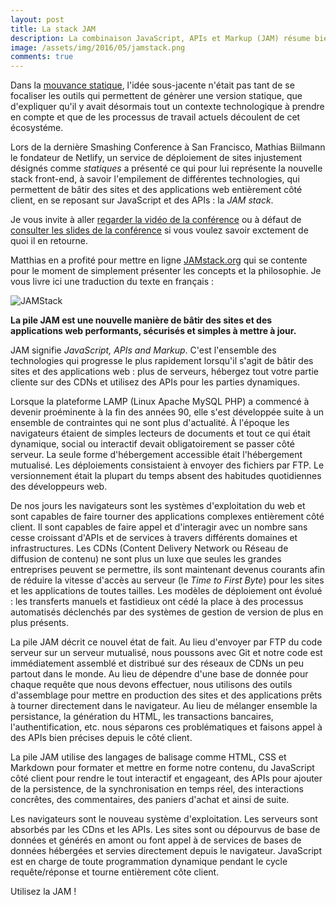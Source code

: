 ```yaml
---
layout: post
title: La stack JAM
description: La combinaison JavaScript, APIs et Markup (JAM) résume bien la plateforme technologique web moderne en plein essor.
image: /assets/img/2016/05/jamstack.png
comments: true
---
```


Dans la [mouvance statique](/2016/03/08/les-gestionnaires-de-contenu-statique/), l'idée sous-jacente n'était pas tant de se focaliser les outils qui permettent de génèrer une version statique, que d'expliquer qu'il y avait désormais tout un contexte technologique à prendre en compte et que de les processus de travail actuels découlent de cet écosystéme.

Lors de la dernière Smashing Conference à San Francisco, Mathias Biilmann
le fondateur de Netlify, un service de déploiement de sites injustement désignés comme *statiques* a présenté ce qui pour lui représente la nouvelle stack front-end, à savoir l'empilement de différentes technologies, qui permettent de bâtir des sites et des applications web entièrement côté client, en se reposant sur JavaScript et des APIs : la *JAM stack*.

<!-- excerpt -->

Je vous invite à aller  [regarder la vidéo de la conférence](https://vimeo.com/163522126) ou à défaut de [consulter les slides de la conférence](https://speakerdeck.com/biilmann/the-jam-stack) si vous voulez savoir exctement de quoi il en retourne.

Matthias en a profité pour mettre en ligne [JAMstack.org](http://jamstack.org/) qui se contente pour le moment de simplement présenter les concepts et la philosophie. Je vous livre ici une traduction du texte en français :

![JAMStack]({{page.image}})

**La pile JAM est une nouvelle manière de bâtir des sites et des applications web performants, sécurisés et simples à mettre à jour.**

JAM signifie *JavaScript, APIs and Markup*. C'est l'ensemble des technologies qui progresse le plus rapidement lorsqu'il s'agit de bâtir des sites et des applications web : plus de serveurs, hébergez tout votre partie cliente sur des CDNs et utilisez des APIs pour les parties dynamiques.

Lorsque la plateforme LAMP (Linux Apache MySQL PHP) a commencé à devenir proéminente à la fin des années 90, elle s'est développée suite à un ensemble de contraintes qui ne sont plus d'actualité. À l'époque les navigateurs étaient de simples lecteurs de documents et tout ce qui était dynamique, social ou interactif devait obligatoirement se passer côté serveur. La seule forme d'hébergement accessible était l'hébergement mutualisé. Les déploiements consistaient à envoyer des fichiers par FTP. Le versionnement était la plupart du temps absent des habitudes quotidiennes des développeurs web.

De nos jours les navigateurs sont les systèmes d'exploitation du web et sont capables de faire tourner des applications complexes entièrement côté client. Il sont capables de faire appel et d'interagir avec un nombre sans cesse croissant d'APIs et de services à travers différents domaines et infrastructures. Les CDNs (Content Delivery Network ou Réseau de diffusion de contenu) ne sont plus un luxe que seules les grandes entreprises peuvent se permettre, ils sont maintenant devenus courants afin de réduire la vitesse d'accès au serveur (le *Time to First Byte*) pour les sites et les applications de toutes tailles. Les modèles de déploiement ont évolué : les transferts manuels et fastidieux ont cédé la place à des processus automatisés déclenchés par des systèmes de gestion de version de plus en plus présents.

La pile JAM décrit ce nouvel état de fait. Au lieu d'envoyer par FTP du code serveur sur un serveur mutualisé, nous poussons avec Git et notre code est immédiatement assemblé et distribué sur des réseaux de CDNs un peu partout dans le monde. Au lieu de dépendre d'une base de donnée pour chaque requête que nous devons effectuer, nous utilisons des outils d'assemblage pour mettre en production des sites et des applications prêts à tourner directement dans le navigateur. Au lieu de mélanger ensemble la persistance, la génération du HTML, les transactions bancaires, l'authentification, etc. nous séparons ces problématiques et faisons appel à des APIs bien précises depuis le côté client.

La pile JAM utilise des langages de balisage comme HTML, CSS et Markdown pour formater et mettre en forme notre contenu, du JavaScript côté client pour rendre le tout interactif et engageant, des APIs pour ajouter de la persistence, de la synchronisation en temps réel, des interactions concrêtes, des commentaires, des paniers d'achat et ainsi de suite.

Les navigateurs sont le nouveau système d'exploitation. Les serveurs sont absorbés par les CDns et les APIs. Les sites sont ou dépourvus de base de données et générés en amont ou font appel à de services de bases de données hébergées  et servies directement depuis le navigateur. JavaScript est en charge de toute programmation dynamique pendant le cycle requête/réponse et tourne entièrement côte client.

Utilisez la JAM !
